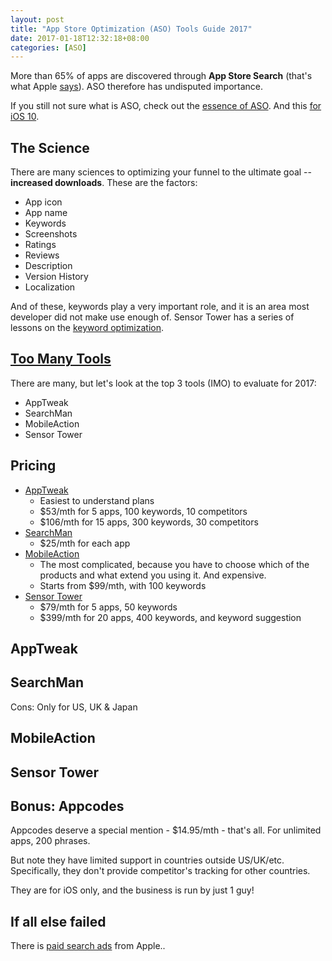 ```yaml
---
layout: post
title: "App Store Optimization (ASO) Tools Guide 2017"
date: 2017-01-18T12:32:18+08:00
categories: [ASO]
---
```


More than 65% of apps are discovered through **App Store Search** (that's what Apple [says](https://developer.apple.com/app-store/search/)). ASO therefore has undisputed importance.

If you still not sure what is ASO, check out the [essence of ASO](http://www.slideshare.net/kolinko/appcodes-app-store-marketing-toolbox-11535165). And this [for iOS 10](http://www.slideshare.net/kolinko/appcodes-app-store-marketing-toolbox-11535165).

## The Science

There are many sciences to optimizing your funnel to the ultimate goal -- **increased downloads**. These are the factors:

- App icon
- App name
- Keywords
- Screenshots
- Ratings
- Reviews
- Description
- Version History
- Localization

And of these, keywords play a very important role, and it is an area most developer did not make use enough of. Sensor Tower has a series of lessons on the [keyword optimization](http://academy.sensortower.com/article/187-lesson-4-track-fin).


## [Too Many Tools](http://www.businessofapps.com/top-app-store-optimization-tools-aso-2016/)

There are many, but let's look at the top 3 tools (IMO) to evaluate for 2017:

- AppTweak
- SearchMan
- MobileAction
- Sensor Tower


## Pricing

- [AppTweak](https://www.apptweak.com/pricing)
  - Easiest to understand plans
  - $53/mth for 5 apps, 100 keywords, 10 competitors
  - $106/mth for 15 apps, 300 keywords, 30 competitors
- [SearchMan](https://searchman.com/products/)
  - $25/mth for each app
- [MobileAction](https://www.mobileaction.co/pricing)
  - The most complicated, because you have to choose which of the products and what extend you using it. And expensive.
  - Starts from $99/mth, with 100 keywords
- [Sensor Tower](https://sensortower.com/pricing/indie)
  - $79/mth for 5 apps, 50 keywords
  - $399/mth for 20 apps, 400 keywords, and keyword suggestion


## AppTweak


## SearchMan

Cons: Only for US, UK & Japan


## MobileAction

## Sensor Tower

## Bonus: Appcodes

Appcodes deserve a special mention - $14.95/mth - that's all. For unlimited apps, 200 phrases. 

But note they have limited support in countries outside US/UK/etc. Specifically, they don't provide competitor's tracking for other countries. 

They are for iOS only, and the business is run by just 1 guy!


## If all else failed

There is [paid search ads](https://developer.apple.com/app-store/search-ads/) from Apple..

